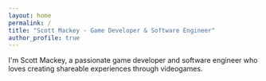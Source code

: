 ```yaml
---
layout: home
permalink: /
title: "Scott Mackey - Game Developer & Software Engineer"
author_profile: true
---
```


I'm Scott Mackey, a passionate game developer and software engineer who loves creating shareable experiences through videogames.
